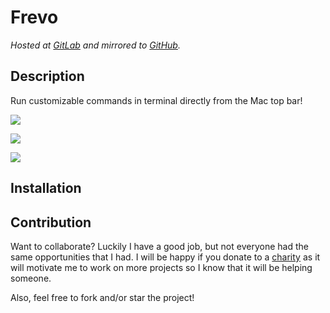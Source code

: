 # Frevo

*Hosted at [GitLab](https://gitlab.com/matuzalemmuller/frevo) and mirrored to [GitHub](https://github.com/matuzalemmuller/frevo).*

## Description

Run customizable commands in terminal directly from the Mac top bar!

![](https://i.imgur.com/ymocru0.png)

![](https://i.imgur.com/S787zXy.png)

![](https://i.imgur.com/iQs3YBL.gif)

## Installation

## Contribution

Want to collaborate? Luckily I have a good job, but not everyone had the same opportunities that I had. I will be happy if you donate to a [charity](https://www.globalgiving.org/) as it will motivate me to work on more projects so I know that it will be helping someone.


Also, feel free to fork and/or star the project! 